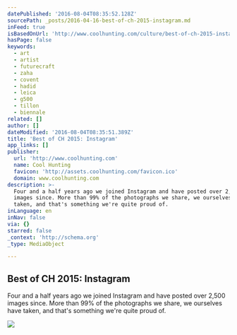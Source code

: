 ```yaml
---
datePublished: '2016-08-04T08:35:52.128Z'
sourcePath: _posts/2016-04-16-best-of-ch-2015-instagram.md
inFeed: true
isBasedOnUrl: 'http://www.coolhunting.com/culture/best-of-ch-2015-instagram'
hasPage: false
keywords:
  - art
  - artist
  - futurecraft
  - zaha
  - covent
  - hadid
  - leica
  - g500
  - tillon
  - biennale
related: []
author: []
dateModified: '2016-08-04T08:35:51.389Z'
title: 'Best of CH 2015: Instagram'
app_links: []
publisher:
  url: 'http://www.coolhunting.com'
  name: Cool Hunting
  favicon: 'http://assets.coolhunting.com/favicon.ico'
  domain: www.coolhunting.com
description: >-
  Four and a half years ago we joined Instagram and have posted over 2,500
  images since. More than 99% of the photographs we share, we ourselves have
  taken, and that's something we're quite proud of.
inLanguage: en
inNav: false
via: {}
starred: false
_context: 'http://schema.org'
_type: MediaObject

---
```

<article style=""><h1>Best of CH 2015: Instagram</h1><p>Four and a half years ago we joined Instagram and have posted over 2,500 images since. More than 99% of the photographs we share, we ourselves have taken, and that's something we're quite proud of.</p><img src="http://assets.coolhunting.com/coolhunting/2015/12/21/large_Best-of-CH-2015-Instagram.jpg" /></article>
